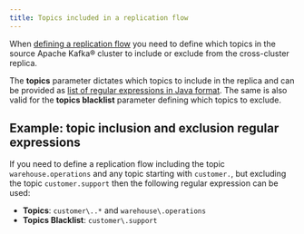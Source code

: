 ```yaml
---
title: Topics included in a replication flow
---
```


When
[defining a replication flow](/docs/products/kafka/kafka-mirrormaker/howto/setup-replication-flow) you need to define which topics in the source Apache Kafka®
cluster to include or exclude from the cross-cluster replica.

The **topics** parameter dictates which topics to include in the replica
and can be provided as [list of regular expressions in Java
format](https://docs.oracle.com/javase/7/docs/api/java/util/regex/Pattern.html).
The same is also valid for the **topics blacklist** parameter defining
which topics to exclude.

## Example: topic inclusion and exclusion regular expressions

If you need to define a replication flow including the topic
`warehouse.operations` and any topic starting with `customer.`, but
excluding the topic `customer.support` then the following regular
expression can be used:

-   **Topics**: `customer\..*` and `warehouse\.operations`
-   **Topics Blacklist**: `customer\.support`
